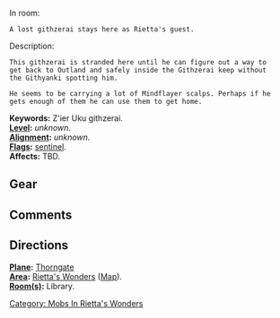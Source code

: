 In room:

    A lost githzerai stays here as Rietta's guest.

Description:

    This githzerai is stranded here until he can figure out a way to                                                       
    get back to Outland and safely inside the Githzerai keep without                                                       
    the Githyanki spotting him.                                                                                            
                                                                                                                           
    He seems to be carrying a lot of Mindflayer scalps. Perhaps if he                                                      
    gets enough of them he can use them to get home. 

**Keywords:** Z'ier Uku githzerai.  
**[Level](Level.md "wikilink"):** *unknown*.  
**[Alignment](Alignment.md "wikilink"):** *unknown*.  
**[Flags](:Category:_Mob_Types.md "wikilink"):**
[sentinel](Sentinel_Mobs.md "wikilink").  
**Affects:** TBD.  

## Gear

## Comments

## Directions

**[Plane](:Category:_Lord_Planes.md "wikilink"):**
[Thorngate](:Category:Thorngate.md "wikilink")  
**[Area](:Category:_Areas.md "wikilink"):** [Rietta's
Wonders](:Category:Rietta's_Wonders.md "wikilink")
([Map](Rietta's_Wonders_Map.md "wikilink")).  
**[Room(s)](:Category:_Rooms.md "wikilink"):** Library.  

[Category: Mobs In Rietta's
Wonders](Category:_Mobs_In_Rietta's_Wonders "wikilink")
